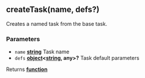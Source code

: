 <!-- Generated by documentation.js. Update this documentation by updating the source code. -->

## createTask(name, defs?)

Creates a named task from the base task.

### Parameters

-   `name` **[string][1]** Task name
-   `defs` **[object][2]&lt;[string][1], any>?** Task default parameters

Returns **[function][3]** 

[1]: https://developer.mozilla.org/docs/Web/JavaScript/Reference/Global_Objects/String

[2]: https://developer.mozilla.org/docs/Web/JavaScript/Reference/Global_Objects/Object

[3]: https://developer.mozilla.org/docs/Web/JavaScript/Reference/Statements/function
